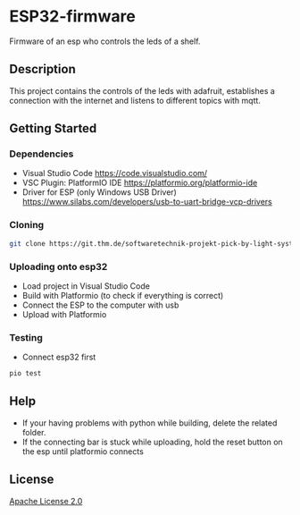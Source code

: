 # ESP32-firmware

Firmware of an esp who controls the leds of a shelf.

## Description

This project contains the controls of the leds with adafruit, establishes a connection with the internet and listens to different topics with mqtt.

## Getting Started

### Dependencies

* Visual Studio Code https://code.visualstudio.com/
* VSC Plugin: PlatformIO IDE https://platformio.org/platformio-ide
* Driver for ESP (only Windows USB Driver) https://www.silabs.com/developers/usb-to-uart-bridge-vcp-drivers

### Cloning

```bash
git clone https://git.thm.de/softwaretechnik-projekt-pick-by-light-system-wise21_22/pbl-embedded-system/esp32-firmware
```

### Uploading onto esp32

* Load project in Visual Studio Code
* Build with Platformio (to check if everything is correct)
* Connect the ESP to the computer with usb
* Upload with Platformio

### Testing

* Connect esp32 first

```bash
pio test
```

## Help

* If your having problems with python while building, delete the related folder.
* If the connecting bar is stuck while uploading, hold the reset button on the esp until platformio connects

## License

[Apache License 2.0](https://www.tldrlegal.com/l/apache2)
